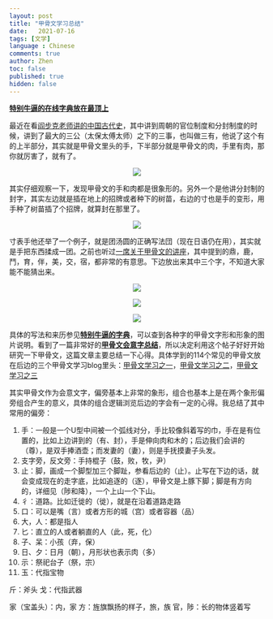 ```yaml
---
layout: post
title: "甲骨文学习总结"
date:   2021-07-16
tags: [文学]
language : Chinese
comments: true
author: Zhen
toc: false
published: true
hidden: false
---
```

[**特别牛逼的在线字典放在最顶上**](http://qiyuan.chaziwang.com/etymology-6273.html)

最近在看[阎步克老师讲的中国古代史](https://youtu.be/qX3z3Gij_XY)，其中讲到周朝的官位制度和分封制度的时候，讲到了最大的三公（太保太傅太师）之下的三事，也叫做三有，他说了这个有的上半部分，其实就是甲骨文里头的手，下半部分就是甲骨文的肉，手里有肉，那你就厉害了，就有了。

<p align="center"> <img src="{{ site.imageurl }}/甲骨文1.png"> </p> 

其实仔细观察一下，发现甲骨文的手和肉都是很象形的。另外一个是他讲分封制的封字，其实左边就是插在地上的招牌或者种下的树苗，右边的寸也是手的变形，用手种了树苗插了个招牌，就算封在那里了。

<p align="center"> <img src="{{ site.imageurl }}/甲骨文2.png"> </p> 

寸表手他还举了一个例子，就是团汤圆的正确写法団（现在日语仍在用），其实就是手把东西揉成一团。之前也听过[一席关于甲骨文的讲座](https://youtu.be/_M1z8La1D2w)，其中提到的鼎，鹿，鬥，育，伴，美，交，宿，都非常的有意思。下边放出来其中三个字，不知道大家能不能猜出来。

<p align="center"> <img src="{{ site.imageurl }}/甲骨文3.png"> </p> 
<p align="center"> <img src="{{ site.imageurl }}/甲骨文4.PNG"> </p> 
<p align="center"> <img src="{{ site.imageurl }}/甲骨文5.png"> </p> 

具体的写法和来历参见[**特别牛逼的字典**](http://qiyuan.chaziwang.com/etymology-6273.html)，可以查到各种字的甲骨文字形和形象的图片说明。看到了一篇非常好的[**甲骨文会意字总结**](https://www.sohu.com/a/238575075_534801)，所以决定利用这个帖子好好开始研究一下甲骨文，这篇文章主要总结一下心得。具体学到的114个常见的甲骨文放在后边的三个甲骨文学习blog里头：[甲骨文学习之一](/甲骨文学习之一)，[甲骨文学习之二](/甲骨文学习之二)，[甲骨文学习之三](/甲骨文学习之三)

其实甲骨文作为会意文字，偏旁基本上非常的象形，组合也基本上是在两个象形偏旁组合产生的意义，具体的组合逻辑浏览后边的字会有一定的心得。我总结了其中常用的偏旁：

 1. 手：一般是一个U型中间被一个弧线对分，手比较像斜着写的巾，手在是有位置的，比如上边讲到的（有、封），手是伸向肉和木的；后边我们会讲的（尊），是双手捧酒壶；而发妻的（妻），则是手抚摸妻子头发。
 2. 支字旁，反文旁：手持棍子（鼓，败，牧，尹）
 3. 止：脚，画成一个脚型加三个脚趾，参看后边的（止）。止写在下边的话，就会变成现在的走字底，比如追逐的（逐），甲骨文是上豚下脚；脚是有方向的，详细见（陟和降），一个上山一个下山。
 4. 彳：道路。比如迁徙的（徙），就是在沿着道路走路
 5. 口：可以是嘴（言）或者方形的城（宫）或者容器（品）
 6. 大，人：都是指人
 7. 匕：直立的人或者躺直的人（此，死，化）
 8. 子、呆：小孩（弃，保）
 9. 日、夕：日月（朝），月形状也表示肉（多）
 10. 示：祭祀台子（祭，宗）
 11. 玉：代指宝物








斤：斧头
戈：代指武器

家（宝盖头）：内，家
方：旌旗飘扬的样子，旅，族
官，陟：长的物体竖着写



<!--stackedit_data:
eyJoaXN0b3J5IjpbLTEwMzM5MTkzMjQsLTE4NjgxNDEyMDUsNT
k0MzM0Mjg5LC01MzUxNzY3NCw5ODM3ODQ4MSwtNDIyODY2ODM4
XX0=
-->